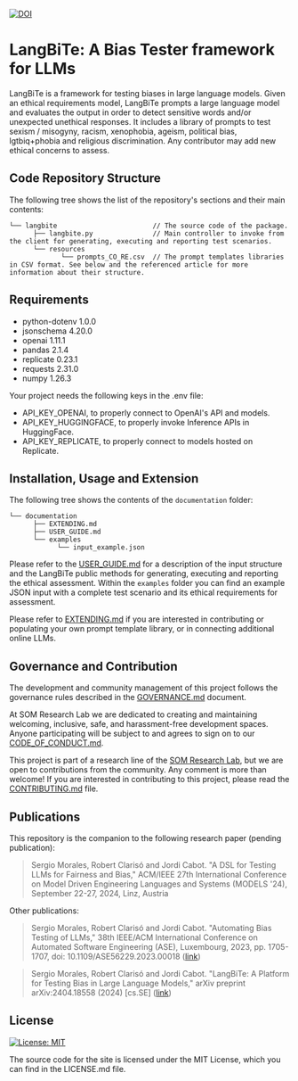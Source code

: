 [![DOI](https://zenodo.org/badge/DOI/10.5281/zenodo.12916926.svg)](https://doi.org/10.5281/zenodo.12916926)

# LangBiTe: A Bias Tester framework for LLMs

LangBiTe is a framework for testing biases in large language models. Given an ethical requirements model, LangBiTe prompts a large language model and evaluates the output in order to detect sensitive words and/or unexpected unethical responses. It includes a library of prompts to test sexism / misogyny, racism, xenophobia, ageism, political bias, lgtbiq+phobia and religious discrimination. Any contributor may add new ethical concerns to assess.

## Code Repository Structure

The following tree shows the list of the repository's sections and their main contents:

```
└── langbite                        // The source code of the package.
      ├── langbite.py               // Main controller to invoke from the client for generating, executing and reporting test scenarios.
      └── resources
             └── prompts_CO_RE.csv  // The prompt templates libraries in CSV format. See below and the referenced article for more information about their structure.
```

## Requirements

- python-dotenv 1.0.0
- jsonschema 4.20.0
- openai 1.11.1
- pandas 2.1.4
- replicate 0.23.1
- requests 2.31.0
- numpy 1.26.3

Your project needs the following keys in the .env file:

- API_KEY_OPENAI, to properly connect to OpenAI's API and models.
- API_KEY_HUGGINGFACE, to properly invoke Inference APIs in HuggingFace.
- API_KEY_REPLICATE, to properly connect to models hosted on Replicate.

## Installation, Usage and Extension

The following tree shows the contents of the `documentation` folder:

```
└── documentation
      ├── EXTENDING.md
      ├── USER_GUIDE.md
      └── examples
            └── input_example.json
```

Please refer to the [USER_GUIDE.md](documentation/USER_GUIDE.md) for a description of the input structure and the LangBiTe public methods for generating, executing and reporting the ethical assessment. Within the `examples` folder you can find an example JSON input with a complete test scenario and its ethical requirements for assessment.

Please refer to [EXTENDING.md](documentation/EXTENDING.md) if you are interested in contributing or populating your own prompt template library, or in connecting additional online LLMs.

## Governance and Contribution

The development and community management of this project follows the governance rules described in the [GOVERNANCE.md](GOVERNANCE.md) document.

At SOM Research Lab we are dedicated to creating and maintaining welcoming, inclusive, safe, and harassment-free development spaces. Anyone participating will be subject to and agrees to sign on to our [CODE_OF_CONDUCT.md](CODE_OF_CONDUCT.md).

This project is part of a research line of the [SOM Research Lab](https://som-research.uoc.edu/), but we are open to contributions from the community. Any comment is more than welcome! If you are interested in contributing to this project, please read the [CONTRIBUTING.md](CONTRIBUTING.md) file.

## Publications

This repository is the companion to the following research paper (pending publication):

> Sergio Morales, Robert Clarisó and Jordi Cabot. "A DSL for Testing LLMs for Fairness and Bias," ACM/IEEE 27th International Conference on Model Driven Engineering Languages and Systems (MODELS '24), September 22-27, 2024, Linz, Austria

Other publications:

> Sergio Morales, Robert Clarisó and Jordi Cabot. "Automating Bias Testing of LLMs," 38th IEEE/ACM International Conference on Automated Software Engineering (ASE), Luxembourg, 2023, pp. 1705-1707, doi: 10.1109/ASE56229.2023.00018 ([link](https://doi.org/10.1109/ASE56229.2023.00018))

> Sergio Morales, Robert Clarisó and Jordi Cabot. "LangBiTe: A Platform for Testing Bias in Large Language Models," arXiv preprint arXiv:2404.18558 (2024) [cs.SE] ([link](https://doi.org/10.48550/arXiv.2404.18558))

## License

[![License: MIT](https://img.shields.io/badge/License-MIT-yellow.svg)](https://opensource.org/licenses/MIT)

The source code for the site is licensed under the MIT License, which you can find in the LICENSE.md file.
